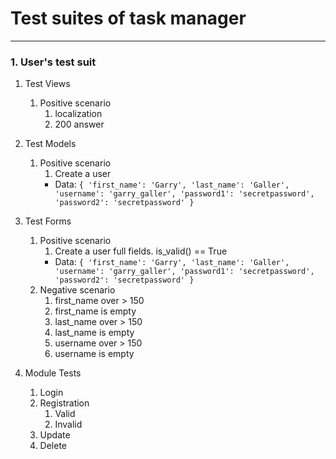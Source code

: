 # Test suites of task manager

---
### 1. User's test suit
1. Test Views
   1. Positive scenario
      1. localization
      2. 200 answer
 

4. Test Models
   1. Positive scenario
      1. Create a user
      *  Data: `{
            'first_name': 'Garry',
            'last_name': 'Galler',
            'username': 'garry_galler',
            'password1': 'secretpassword',
            'password2': 'secretpassword'
        }`


3. Test Forms
   1. Positive scenario
      1. Create a user full fields. is_valid() == True
      *  Data: `{
            'first_name': 'Garry',
            'last_name': 'Galler',
            'username': 'garry_galler',
            'password1': 'secretpassword',
            'password2': 'secretpassword'
        }`
   2. Negative scenario
      1. first_name over > 150
      1. first_name is empty
      1. last_name over > 150
      1. last_name is empty
      1. username over > 150
      1. username is empty

4. Module Tests
   1. Login
   2. Registration
      1. Valid
      1. Invalid
   3. Update
   3. Delete
